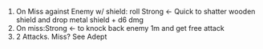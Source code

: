 1. On Miss against Enemy w/ shield: roll Strong <- Quick to shatter wooden shield and drop metal shield + d6 dmg
2. On miss:Strong <- to knock back enemy 1m and get free attack
3. 2 Attacks. Miss? See Adept